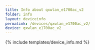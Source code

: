 ```yaml
---
title: Info about qxwlan_e1700ac_v2
folder: info
layout: deviceinfo
permalink: /devices/qxwlan_e1700ac_v2/
device: qxwlan_e1700ac_v2
---
```

{% include templates/device_info.md %}
